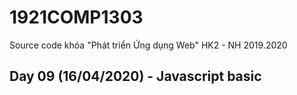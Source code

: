 # 1921COMP1303
Source code khóa "Phát triển Ứng dụng Web" HK2 - NH 2019.2020


## Day 09 (16/04/2020) - Javascript basic